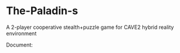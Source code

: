 # The-Paladin-s
A 2-player cooperative stealth+puzzle game for CAVE2 hybrid reality environment

Document: 
